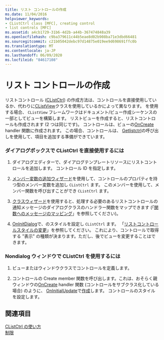 ```yaml
---
title: リスト コントロールの作成
ms.date: 11/04/2016
helpviewer_keywords:
- CListCtrl class [MFC], creating control
- list controls [MFC]
ms.assetid: a4cb1729-31b6-4d2b-a44b-367474848a39
ms.openlocfilehash: c9ba379611c44b5eae8d02b908ba71e3dbd66481
ms.sourcegitcommit: c21b05042debc97d14875e019ee9d698691ffc0b
ms.translationtype: MT
ms.contentlocale: ja-JP
ms.lasthandoff: 06/09/2020
ms.locfileid: "84617108"
---
```

# <a name="creating-the-list-control"></a>リスト コントロールの作成

リストコントロール ([CListCtrl](reference/clistctrl-class.md)) の作成方法は、コントロールを直接使用しているか、代わりに[CListView](reference/clistview-class.md)クラスを使用しているかによって異なります。 を使用する場合、 `CListView` フレームワークはドキュメント/ビュー作成シーケンスの一部としてビューを構築します。 リストビューを作成すると、リストコントロールも作成されます (2 つは同じです)。 コントロールは、ビューの[OnCreate](reference/cwnd-class.md#oncreate) handler 関数に作成されます。 この場合、コントロールは、 [Getlistctrl](reference/clistview-class.md#getlistctrl)の呼び出しを使用して、項目を追加する準備ができています。

### <a name="to-use-clistctrl-directly-in-a-dialog-box"></a>ダイアログボックスで CListCtrl を直接使用するには

1. ダイアログエディターで、ダイアログテンプレートリソースにリストコントロールを追加します。 コントロール ID を指定します。

1. [メンバー変数の追加ウィザード](../ide/adding-a-member-variable-visual-cpp.md)を使用して、コントロールのプロパティを持つ型のメンバー変数を追加し `CListCtrl` ます。 このメンバーを使用して、メンバー関数を呼び出すことができ `CListCtrl` ます。

1. [クラスウィザード](reference/mfc-class-wizard.md)を使用すると、処理する必要のあるリストコントロールの通知メッセージのダイアログクラスのハンドラー関数をマップできます (「[関数へのメッセージのマッピング](reference/mapping-messages-to-functions.md)」を参照してください)。

1. [OnInitDialog](reference/cdialog-class.md#oninitdialog)で、のスタイルを設定し `CListCtrl` ます。 「[リストコントロールスタイルの変更](changing-list-control-styles.md)」を参照してください。 これにより、コントロールで取得する "表示" の種類が決まります。ただし、後でビューを変更することはできます。

### <a name="to-use-clistctrl-in-a-nondialog-window"></a>Nondialog ウィンドウで CListCtrl を使用するには

1. ビューまたはウィンドウクラスでコントロールを定義します。

1. コントロールの Create member 関数を呼び出します。これは、おそらく親ウィンドウの[OnCreate](reference/cwnd-class.md#oncreate) handler 関数 (コントロールをサブクラス化している場合) のように、 [OnInitialUpdate](reference/cview-class.md#oninitialupdate)で[作成](reference/clistctrl-class.md#create)します。 コントロールのスタイルを設定します。

## <a name="see-also"></a>関連項目

[CListCtrl の使い方](using-clistctrl.md)<br/>
[制限](controls-mfc.md)
